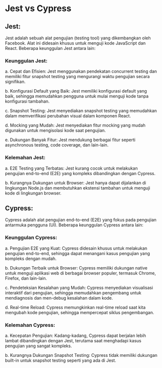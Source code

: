 # Jest vs Cypress

## Jest:
Jest adalah sebuah alat pengujian (testing tool) yang dikembangkan oleh Facebook. Alat ini didesain khusus untuk menguji kode JavaScript dan React. Beberapa keunggulan Jest antara lain:
### Keunggulan Jest:
a. Cepat dan Efisien: 
Jest menggunakan pendekatan concurrent testing dan memiliki fitur snapshot testing yang mengurangi waktu pengujian secara signifikan.

b. Konfigurasi Default yang Baik: 
Jest memiliki konfigurasi default yang baik, sehingga memudahkan pengguna untuk mulai menguji kode tanpa konfigurasi tambahan.

c. Snapshot Testing: 
Jest menyediakan snapshot testing yang memudahkan dalam memverifikasi perubahan visual dalam komponen React.

d. Mocking yang Mudah: 
Jest menyediakan fitur mocking yang mudah digunakan untuk mengisolasi kode saat pengujian.

e. Dukungan Banyak Fitur: 
Jest mendukung berbagai fitur seperti asynchronous testing, code coverage, dan lain-lain.

### Kelemahan Jest:
a. E2E Testing yang Terbatas: 
Jest kurang cocok untuk melakukan pengujian end-to-end (E2E) yang kompleks dibandingkan dengan Cypress.

b. Kurangnya Dukungan untuk Browser: 
Jest hanya dapat dijalankan di lingkungan Node.js dan membutuhkan ekstensi tambahan untuk menguji kode di lingkungan browser.


## Cypress:
Cypress adalah alat pengujian end-to-end (E2E) yang fokus pada pengujian antarmuka pengguna (UI). Beberapa keunggulan Cypress antara lain:

### Keunggulan Cypress:
a. Pengujian E2E yang Kuat: 
Cypress didesain khusus untuk melakukan pengujian end-to-end, sehingga dapat menangani kasus pengujian yang kompleks dengan mudah.

b. Dukungan Terbaik untuk Browser: 
Cypress memiliki dukungan native untuk menguji aplikasi web di berbagai browser populer, termasuk Chrome, Firefox, dan lain-lain.

c. Pendeteksian Kesalahan yang Mudah:
Cypress menyediakan visualisasi interaktif dari pengujian, sehingga memudahkan pengembang untuk mendiagnosis dan men-debug kesalahan dalam kode.

d. Real-time Reload: 
Cypress memungkinkan real-time reload saat kita mengubah kode pengujian, sehingga mempercepat siklus pengembangan.

### Kelemahan Cypress:
a. Kecepatan Pengujian: 
Kadang-kadang, Cypress dapat berjalan lebih lambat dibandingkan dengan Jest, terutama saat menghadapi kasus pengujian yang sangat kompleks.

b. Kurangnya Dukungan Snapshot Testing: 
Cypress tidak memiliki dukungan built-in untuk snapshot testing seperti yang ada di Jest.
